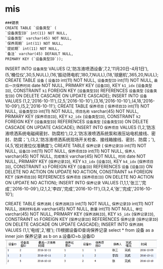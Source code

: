 # mis
    ###建表
    CREATE TABLE `设备类型` (
    `设备类型ID` int(11) NOT NULL,
    `设备类型` varchar(45) NOT NULL,
    `保养周期` int(11) NOT NULL,
    `提前期` int(11) NOT NULL,
    `备注` varchar(45) DEFAULT NULL,
    PRIMARY KEY (`设备类型ID`));
  INSERT INTO `设备类型` VALUES (2,'防冻液喷洒设备',7,2,'11月20日-4月1日'),(5,'桶位仪',30,5,NULL),(16,'振动筛电机',180,7,NULL),(18,'球磨机',365,20,NULL);
  CREATE TABLE `设备` (
    `设备ID` int(11) NOT NULL,
    `设备类型ID` int(11) NOT NULL,
    `最后一次保养时间` date NOT NULL,
    PRIMARY KEY (`设备ID`),
    KEY `k1_idx` (`设备类型ID`),
    CONSTRAINT `k1` FOREIGN KEY (`设备类型ID`) REFERENCES `设备类型` (`设备类型ID`) ON DELETE CASCADE ON UPDATE CASCADE);
  INSERT INTO `设备` VALUES (1,2,'2016-10-11'),(2,5,'2016-10-10'),(3,16,'2016-10-10'),(4,18,'2016-10-09'),(5,2,'2016-10-11');
  CREATE TABLE `保养项目` (
    `保养项目ID` int(11) NOT NULL,
    `设备类型ID` int(11) NOT NULL,
    `项目名称` varchar(45) NOT NULL,
    PRIMARY KEY (`保养项目ID`),
    KEY `k2_idx` (`设备类型ID`),
    CONSTRAINT `k2` FOREIGN KEY (`设备类型ID`) REFERENCES `设备类型` (`设备类型ID`) ON DELETE CASCADE ON UPDATE CASCADE);
  INSERT INTO `保养项目` VALUES (1,2,'防冻液喷洒系统电磁阀密封、防腐检'),(2,2,'防冻液喷洒系统泵和液压站电机接线、密封、防腐；'),(3,2,'防冻液喷洒系统现场开关检查、接线箱接线、密封、防腐；'),(4,5,'校对液位仪准确度');
  CREATE TABLE `保养记录` (
    `保养记录ID` int(11) NOT NULL,
    `设备ID` int(11) NOT NULL,
    `保养项目ID` int(11) NOT NULL,
    `保养人` varchar(45) NOT NULL,
    `完成情况` varchar(45) NOT NULL,
    `时间` date NOT NULL,
    PRIMARY KEY (`保养记录ID`),
    KEY `k3_idx` (`设备ID`),
    KEY `k4_idx` (`保养项目ID`),
    CONSTRAINT `k3` FOREIGN KEY (`设备ID`) REFERENCES `设备` (`设备ID`) ON DELETE NO ACTION ON UPDATE NO ACTION,
    CONSTRAINT `k4` FOREIGN KEY (`保养项目ID`) REFERENCES `保养项目` (`保养项目ID`) ON DELETE NO ACTION ON UPDATE NO ACTION);
  INSERT INTO `保养记录` VALUES (1,1,1,'张三','完成','2016-10-09'),(2,1,2,'李四','完成','2016-10-11'),(3,2,4,'张','完成','2016-10-10');

  CREATE TABLE `保养消耗` (
    `保养消耗ID` int(11) NOT NULL,
    `保养记录ID` int(11) NOT NULL,
    `消耗材料名称` varchar(45) NOT NULL,
    `数量` int(11) NOT NULL,
    `单位` varchar(45) NOT NULL,
    PRIMARY KEY (`保养消耗ID`),
    KEY `k5_idx` (`保养记录ID`),
    CONSTRAINT `k5` FOREIGN KEY (`保养记录ID`) REFERENCES `保养记录` (`保养记录ID`) ON DELETE CASCADE ON UPDATE CASCADE);
  INSERT INTO `保养消耗` VALUES (1,1,'电线',2,'根');
  (1)根据设备ID查询保养记录
select * from 设备 as a inner join 保养记录 as b on a.设备ID=b.设备ID
![alt text](2.png)

